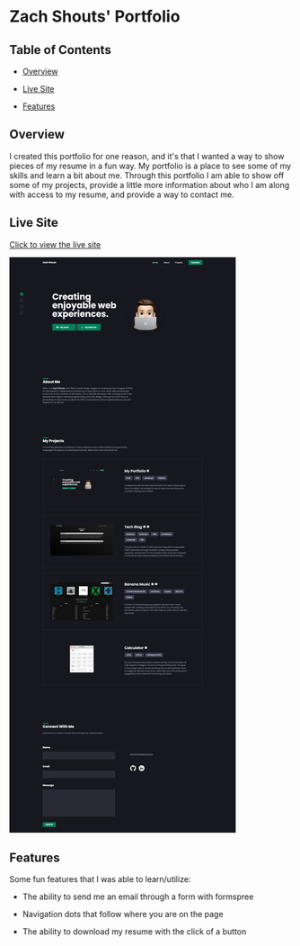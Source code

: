 # Zach Shouts' Portfolio

## Table of Contents

- [Overview](#overview)

- [Live Site](#live-site)

- [Features](#features)

## Overview

I created this portfolio for one reason, and it's that I wanted a way to show pieces of my resume in a fun way. My portfolio is a place to see some of my skills and learn a bit about me. Through this portfolio I am able to show off some of my projects, provide a little more information about who I am along with access to my resume, and provide a way to contact me.

## Live Site

[Click to view the live site](https://zachshouts.github.io/portfolio/)

![Live Site](./assets/img/portfolio-full-page.png)


## Features

Some fun features that I was able to learn/utilize:

- The ability to send me an email through a form with formspree

- Navigation dots that follow where you are on the page

- The ability to download my resume with the click of a button